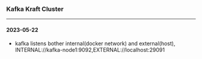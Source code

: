 ### Kafka Kraft Cluster
---

#### 2023-05-22
- kafka listens bother internal(docker network) and external(host), INTERNAL://kafka-node1:9092,EXTERNAL://localhost:29091
